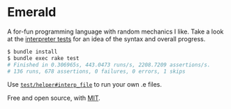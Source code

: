 # Emerald

A for-fun programming language with random mechanics I like. Take a look at the [interpreter tests](./test/interpreter_test.rb) for an idea of the syntax and overall progress.
```bash
$ bundle install 
$ bundle exec rake test
# Finished in 0.306965s, 443.0473 runs/s, 2208.7209 assertions/s.
# 136 runs, 678 assertions, 0 failures, 0 errors, 1 skips
```
Use [`test/helper#interp_file`](./test/helper.rb) to run your own .e files.

Free and open source, with [MIT](./license).
